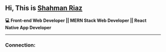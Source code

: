## Hi, This is [Shahman Riaz](https://shahman-riaz.web.app/) 
**💻 Front-end Web Developer || MERN Stack Web Developer || React Native App Developer**
<hr>

### Connection:


